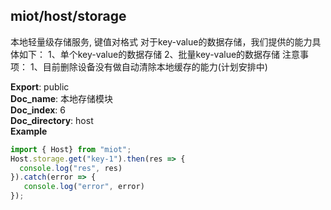 <a name="module_miot/host/storage"></a>

## miot/host/storage
本地轻量级存储服务, 键值对格式
对于key-value的数据存储，我们提供的能力具体如下：
1、单个key-value的数据存储  2、批量key-value的数据存储
注意事项：
1、目前删除设备没有做自动清除本地缓存的能力(计划安排中)

**Export**: public  
**Doc_name**: 本地存储模块  
**Doc_index**: 6  
**Doc_directory**: host  
**Example**  
```js
import { Host} from "miot";
Host.storage.get("key-1").then(res => {
  console.log("res", res)
}).catch(error => {
   console.log("error", error)
});
```
